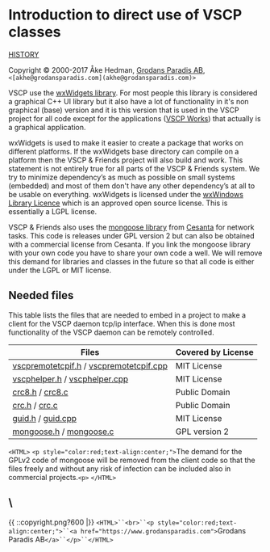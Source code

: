 # Introduction to direct use of VSCP classes

[HISTORY](vscp_class_usage_history)

Copyright © 2000-2017 Åke Hedman, [Grodans Paradis AB](https://www.grodansparadis.com), `<[akhe@grodansparadis.com](akhe@grodansparadis.com)>` 

VSCP use the [wxWidgets library](https://wxwidgets.org/). For most people this library is considered a graphical C++ UI library but it also have a lot of functionality in it's non graphical (base) version and it is this version that is used in the VSCP project for all code except for the applications ([VSCP Works](https://grodansparadis.gitbooks.io/vscp-works/?id=start/)) that actually is a graphical application.

wxWidgets is used to make it easier to create a package that works on different platforms. If the wxWidgets base directory can compile on a platform then the VSCP & Friends project will also build and work.  This statement is not entirely true for all parts of the VSCP & Friends system. We try to minimize dependency’s as much as possible on small systems (embedded) and most of them don't have any other dependency’s at all to be usable on everything. wxWidgets is licensed under the [wxWindows Library Licence](https://wxwidgets.org/about/licence/) which is an approved open source license. This is essentially a LGPL license.

VSCP & Friends also uses the [mongoose library](https///docs.cesanta.com/mongoose/master) from [Cesanta](https///www.cesanta.com/) for network tasks. This code is releases under GPL version 2 but can also be obtained with a commercial license from Cesanta. If you link the mongoose library with your own code you have to share your own code a well. We will remove this demand for libraries and classes in the future so that all code is either under the LGPL or MIT license.

## Needed files

This table lists the files that are needed to embed in a project to make a client for the VSCP daemon tcp/ip interface. When this is done most functionality of the VSCP daemon can be remotely controlled.

 | Files                                                                                                                                                                                                                     | Covered by License | 
 | -----                                                                                                                                                                                                                     | ------------------ | 
 | [vscpremotetcpif.h](https///github.com/grodansparadis/vscp/blob/master/src/vscp/common/vscpremotetcpif.h) / [vscpremotetcpif.cpp](https///github.com/grodansparadis/vscp/blob/master/src/vscp/common/vscpremotetcpif.cpp) | MIT License        | 
 | [vscphelper.h](https///github.com/grodansparadis/vscp/blob/master/src/vscp/common/vscphelper.h) / [vscphelper.cpp](https///github.com/grodansparadis/vscp/blob/master/src/vscp/common/vscphelper.cpp)                     | MIT License        | 
 | [crc8.h](https///github.com/grodansparadis/vscp/blob/master/src/common/crc8.h) / [crc8.c](https///github.com/grodansparadis/vscp/blob/master/src/common/crc8.c)                                                           | Public Domain      | 
 | [crc.h](https///github.com/grodansparadis/vscp/blob/master/src/common/crc.h) / [crc.c](https///github.com/grodansparadis/vscp/blob/master/src/common/crc.c)                                                               | Public Domain      | 
 | [guid.h](https///github.com/grodansparadis/vscp/blob/master/src/vscp/common/guid.h) / [guid.cpp](https///github.com/grodansparadis/vscp/blob/master/src/vscp/common/guid.cpp)                                             | MIT License        | 
 | [mongoose.h](https///github.com/cesanta/mongoose/blob/master/mongoose.h) / [mongoose.c](https///github.com/cesanta/mongoose/blob/master/mongoose.c)                                                                       | GPL version 2      | 

`<HTML>`
`<p style="color:red;text-align:center;">`The demand for the GPLv2 code of mongoose will be removed from the client code so that the files freely and without any risk of infection can be included also in commercial projects.`<p>`
`</HTML>`

\\ 
----
{{ ::copyright.png?600 |}}
`<HTML>``<br>``<p style="color:red;text-align:center;">``<a href="https://www.grodansparadis.com">`Grodans Paradis AB`</a>``</p>``</HTML>`


 


